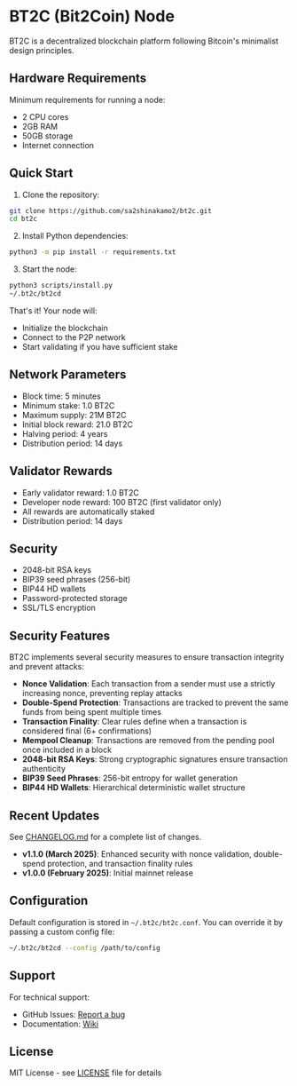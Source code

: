 # BT2C (Bit2Coin) Node

BT2C is a decentralized blockchain platform following Bitcoin's minimalist design principles.

## Hardware Requirements

Minimum requirements for running a node:
- 2 CPU cores
- 2GB RAM
- 50GB storage
- Internet connection

## Quick Start

1. Clone the repository:
```bash
git clone https://github.com/sa2shinakamo2/bt2c.git
cd bt2c
```

2. Install Python dependencies:
```bash
python3 -m pip install -r requirements.txt
```

3. Start the node:
```bash
python3 scripts/install.py
~/.bt2c/bt2cd
```

That's it! Your node will:
- Initialize the blockchain
- Connect to the P2P network
- Start validating if you have sufficient stake

## Network Parameters

- Block time: 5 minutes
- Minimum stake: 1.0 BT2C
- Maximum supply: 21M BT2C
- Initial block reward: 21.0 BT2C
- Halving period: 4 years
- Distribution period: 14 days

## Validator Rewards

- Early validator reward: 1.0 BT2C
- Developer node reward: 100 BT2C (first validator only)
- All rewards are automatically staked
- Distribution period: 14 days

## Security

- 2048-bit RSA keys
- BIP39 seed phrases (256-bit)
- BIP44 HD wallets
- Password-protected storage
- SSL/TLS encryption

## Security Features

BT2C implements several security measures to ensure transaction integrity and prevent attacks:

- **Nonce Validation**: Each transaction from a sender must use a strictly increasing nonce, preventing replay attacks
- **Double-Spend Protection**: Transactions are tracked to prevent the same funds from being spent multiple times
- **Transaction Finality**: Clear rules define when a transaction is considered final (6+ confirmations)
- **Mempool Cleanup**: Transactions are removed from the pending pool once included in a block
- **2048-bit RSA Keys**: Strong cryptographic signatures ensure transaction authenticity
- **BIP39 Seed Phrases**: 256-bit entropy for wallet generation
- **BIP44 HD Wallets**: Hierarchical deterministic wallet structure

## Recent Updates

See [CHANGELOG.md](CHANGELOG.md) for a complete list of changes.

- **v1.1.0 (March 2025)**: Enhanced security with nonce validation, double-spend protection, and transaction finality rules
- **v1.0.0 (February 2025)**: Initial mainnet release

## Configuration

Default configuration is stored in `~/.bt2c/bt2c.conf`. You can override it by passing a custom config file:
```bash
~/.bt2c/bt2cd --config /path/to/config
```

## Support

For technical support:
- GitHub Issues: [Report a bug](https://github.com/sa2shinakamo2/bt2c/issues)
- Documentation: [Wiki](https://github.com/sa2shinakamo2/bt2c/wiki)

## License

MIT License - see [LICENSE](LICENSE) file for details

